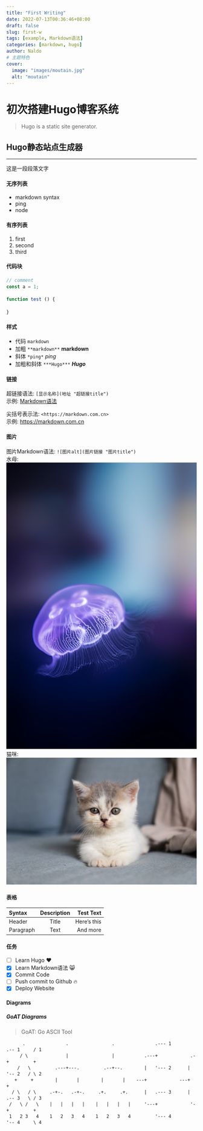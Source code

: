 ```yaml
---
title: "First Writing"
date: 2022-07-13T00:36:46+08:00
draft: false
slug: first-w
tags: [example, Markdown语法]
categories: [markdown, hugo]
author: Naldo
# 主题特色
cover:
  image: "images/moutain.jpg"
  alt: "moutain"
---
```


# 初次搭建Hugo博客系统

> Hugo is a static site generator.

## Hugo静态站点生成器
---

这是一段段落文字

#### 无序列表

- markdown syntax
- ping
- node

#### 有序列表
1. first
2. second
3. third

#### 代码块
```javascript
// comment
const a = 1;

function test () {

}
```
#### 样式
- 代码 `markdown`
- 加粗 `**markdown**` **markdown**
- 斜体 `*ping*` *ping*
- 加粗和斜体 `***Hugo***` ___Hugo___

#### 链接

超链接语法: `[显示名称](地址 "超链接title")`  
示例: [Markdown语法](https://markdown.com.cn "markdown.com.cn")

尖括号表示法: `<https://markdown.com.cn>`  
示例: <https://markdown.com.cn>

#### 图片

图片Markdown语法: `![图片alt](图片链接 "图片title")`  
水母:
![水母](images/jellyfish.jpg)
猫咪:
![猫咪](images/cat1.avif)

#### 表格

| Syntax    | Description | Test Text   |
|:----------|:-----------:|------------:|
| Header    | Title       | Here’s this |
| Paragraph | Text        | And more    |

#### 任务
- [ ] Learn Hugo ❤️
- [x] Learn Markdown语法 😸
- [x] Commit Code
- [ ] Push commit to Github 🔥
- [x] Deploy Website

#### Diagrams

##### GoAT Diagrams
> GoAT: Go ASCII Tool
```goat
      .               .                .               .--- 1          .-- 1     / 1
     / \              |                |           .---+            .-+         +
    /   \         .---+---.         .--+--.        |   '--- 2      |   '-- 2   / \ 2
   +     +        |       |        |       |    ---+            ---+          +
  / \   / \     .-+-.   .-+-.     .+.     .+.      |   .--- 3      |   .-- 3   \ / 3
 /   \ /   \    |   |   |   |    |   |   |   |     '---+            '-+         +
 1   2 3   4    1   2   3   4    1   2   3   4         '--- 4          '-- 4     \ 4
```